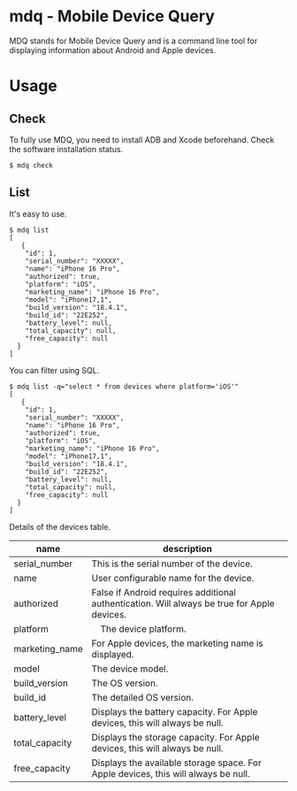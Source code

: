 

# mdq - Mobile Device Query

MDQ stands for Mobile Device Query and is a command line tool for displaying information about Android and Apple devices.  

# Usage

## Check

To fully use MDQ, you need to install ADB and Xcode beforehand.
Check the software installation status.

```
$ mdq check
```

## List

It's easy to use.

```
$ mdq list
[
   {
    "id": 1,
    "serial_number": "XXXXX",
    "name": "iPhone 16 Pro",
    "authorized": true,
    "platform": "iOS",
    "marketing_name": "iPhone 16 Pro",
    "model": "iPhone17,1",
    "build_version": "18.4.1",
    "build_id": "22E252",
    "battery_level": null,
    "total_capacity": null,
    "free_capacity": null
  }
]
```

You can filter using SQL.

```
$ mdq list -q="select * from devices where platform='iOS'"
[
   {
    "id": 1,
    "serial_number": "XXXXX",
    "name": "iPhone 16 Pro",
    "authorized": true,
    "platform": "iOS",
    "marketing_name": "iPhone 16 Pro",
    "model": "iPhone17,1",
    "build_version": "18.4.1",
    "build_id": "22E252",
    "battery_level": null,
    "total_capacity": null,
    "free_capacity": null
  }
]
```

Details of the devices table.

| name | description |
| -- | -- |
| serial_number | This is the serial number of the device. |
| name | User configurable name for the device. |
| authorized | False if Android requires additional authentication. Will always be true for Apple devices.　|
| platform |　The device platform. |
| marketing_name | For Apple devices, the marketing name is displayed. |
| model | The device model. |
| build_version | The OS version. |
| build_id | The detailed OS version. |
| battery_level | Displays the battery capacity. For Apple devices, this will always be null. |
| total_capacity | Displays the storage capacity. For Apple devices, this will always be null. |
| free_capacity | Displays the available storage space. For Apple devices, this will always be null. |